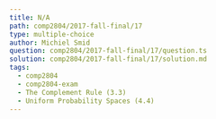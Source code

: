 ```yaml
---
title: N/A
path: comp2804/2017-fall-final/17
type: multiple-choice
author: Michiel Smid
question: comp2804/2017-fall-final/17/question.ts
solution: comp2804/2017-fall-final/17/solution.md
tags:
  - comp2804
  - comp2804-exam
  - The Complement Rule (3.3)
  - Uniform Probability Spaces (4.4)
---
```

